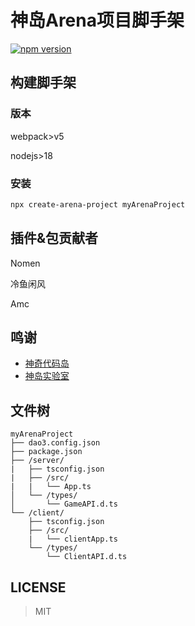 # 神岛Arena项目脚手架

[![npm version](https://badge.fury.io/js/create-arena-project.svg)](https://www.npmjs.com/package/create-arena-project)

## 构建脚手架

### 版本

webpack>v5

nodejs>18

### 安装

```sh
npx create-arena-project myArenaProject
```

## 插件&包贡献者

Nomen

冷鱼闲风

Amc

## 鸣谢

- [神奇代码岛](https://dao3.fun/)
- [神岛实验室](https://box3lab.com/)

## 文件树

```
myArenaProject
├── dao3.config.json
├── package.json
├── /server/
|   ├── tsconfig.json
|   ├── /src/
|   |   └── App.ts
│   └── /types/
│       └── GameAPI.d.ts
└── /client/
    ├── tsconfig.json
    ├── /src/
    |   └── clientApp.ts
    └── /types/
        └── ClientAPI.d.ts
```

## LICENSE

> MIT


